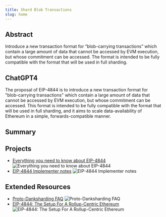 ```yaml
---
title: Shard Blob Transactions
slug: home
---
```


## Abstract

Introduce a new transaction format for “blob-carrying transactions” which contain a large amount of data that cannot be accessed by EVM execution, but whose commitment can be accessed. The format is intended to be fully compatible with the format that will be used in full sharding.

## ChatGPT4

The proposal of EIP-4844 is to introduce a new transaction format for "blob-carrying transactions" which contain a large amount of data that cannot be accessed by EVM execution, but whose commitment can be accessed. This format is intended to be fully compatible with the format that will be used in full sharding, and it aims to scale data-availability of Ethereum in a simple, forwards-compatible manner.

## Summary

## Projects

- [Everything you need to know about EIP-4844](https://www.eip4844.com/) ![Everything you need to know about EIP-4844](https://www.eip4844.com/images/logo.png)
- [EIP-4844 Implementer notes](https://hackmd.io/@protolambda/eip-4844-implementer-notes) ![EIP-4844 Implementer notes](https://lxdao.io/icons/lxdao-logo.svg)

## Extended Resources

- [Proto-Danksharding FAQ](https://notes.ethereum.org/@vbuterin/proto_danksharding_faq#What-are-some-questions-in-proto-danksharding-that-are-still-being-debated) ![Proto-Danksharding FAQ](https://lxdao.io/icons/lxdao-logo.svg)
- [EIP-4844: The Setup For A Rollup-Centric Ethereum](https://decentralparkcapital.substack.com/p/eip-4844-the-setup-for-a-rollup-centric) ![EIP-4844: The Setup For A Rollup-Centric Ethereum](https://substackcdn.com/image/fetch/w_424,c_limit,f_auto,q_auto:good,fl_progressive:steep/https%3A%2F%2Fbucketeer-e05bbc84-baa3-437e-9518-adb32be77984.s3.amazonaws.com%2Fpublic%2Fimages%2F5e4780eb-5ce0-4703-9f88-2b81a32a8502_1926x726.png)


